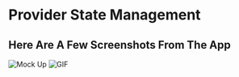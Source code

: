 # Provider State Management

## Here Are A Few Screenshots From The App
![Mock Up](https://user-images.githubusercontent.com/75843138/103117016-2d5ee100-469b-11eb-88ab-350a18460bed.png)
![GIF](https://user-images.githubusercontent.com/75843138/103117020-2fc13b00-469b-11eb-923e-6470e61f024b.gif)
